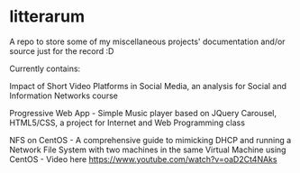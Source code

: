 # litterarum
A repo to store some of my miscellaneous projects' documentation and/or source just for the record :D

Currently contains:

Impact of Short Video Platforms in Social Media, an analysis for Social and Information Networks course

Progressive Web App - Simple Music player based on JQuery Carousel, HTML5/CSS, a project for Internet and Web Programming class

NFS on CentOS - A comprehensive guide to mimicking DHCP and running a Network File System with two machines in the same Virtual Machine using CentOS - Video here https://www.youtube.com/watch?v=oaD2Ct4NAks
